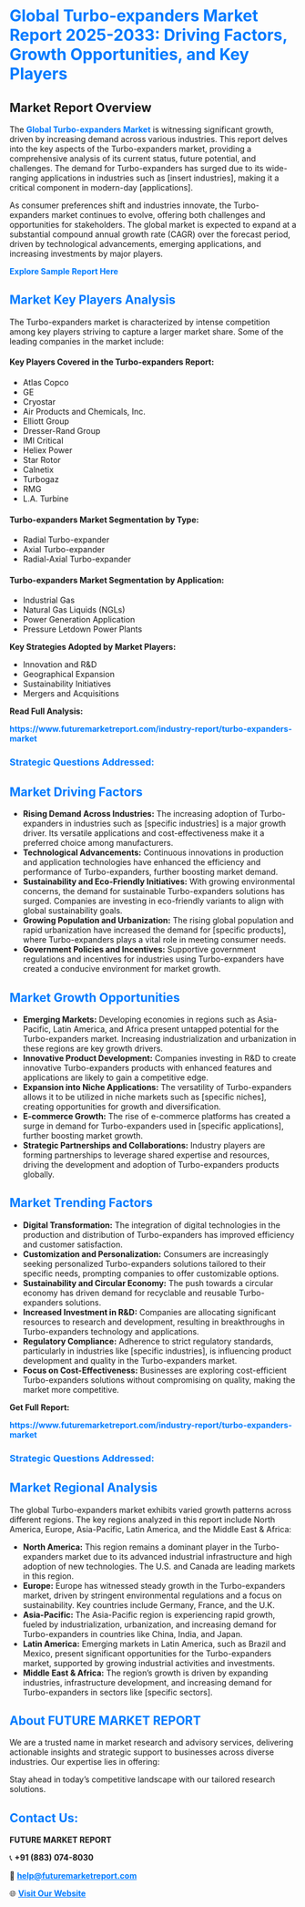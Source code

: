 <h1 style="color: #007BFF;">Global Turbo-expanders Market Report 2025-2033: Driving Factors, Growth Opportunities, and Key Players</h1>

<section id="overview">
<h2>Market Report Overview</h2>
<p>The <a href="https://www.futuremarketreport.com/industry-report/turbo-expanders-market" style="color: #007BFF; text-decoration: none;"><strong>Global Turbo-expanders Market</strong></a> is witnessing significant growth, driven by increasing demand across various industries. This report delves into the key aspects of the Turbo-expanders market, providing a comprehensive analysis of its current status, future potential, and challenges. The demand for Turbo-expanders has surged due to its wide-ranging applications in industries such as [insert industries], making it a critical component in modern-day [applications].</p>
<p>As consumer preferences shift and industries innovate, the Turbo-expanders market continues to evolve, offering both challenges and opportunities for stakeholders. The global market is expected to expand at a substantial compound annual growth rate (CAGR) over the forecast period, driven by technological advancements, emerging applications, and increasing investments by major players.</p>
</section>

<section id="overview">
<p><a href="https://www.futuremarketreport.com/request-sample/reportId=88952" style="color: #007BFF; text-decoration: none;"><strong>Explore Sample Report Here</strong></a></p>
</section>

<section id="key-players">
<h2 style="color: #007BFF;">Market Key Players Analysis</h2>
<p>The Turbo-expanders market is characterized by intense competition among key players striving to capture a larger market share. Some of the leading companies in the market include:</p>
<h4>Key Players Covered in the Turbo-expanders Report:</h4>
<ul><li>Atlas Copco</li><li>GE</li><li>Cryostar</li><li>Air Products and Chemicals, Inc.</li><li>Elliott Group</li><li>Dresser-Rand Group</li><li>IMI Critical</li><li>Heliex Power</li><li>Star Rotor</li><li>Calnetix</li><li>Turbogaz</li><li>RMG</li><li>L.A. Turbine</li></ul>
<h4>Turbo-expanders Market Segmentation by Type:</h4>
<ul><li>Radial Turbo-expander</li><li>Axial Turbo-expander</li><li>Radial-Axial Turbo-expander</li></ul>

<h4>Turbo-expanders Market Segmentation by Application:</h4>
<ul><li>Industrial Gas</li><li>Natural Gas Liquids (NGLs)</li><li>Power Generation Application</li><li>Pressure Letdown Power Plants</li></ul>
<p><strong>Key Strategies Adopted by Market Players:</strong></p>
<ul>
<li>Innovation and R&D</li>
<li>Geographical Expansion</li>
<li>Sustainability Initiatives</li>
<li>Mergers and Acquisitions</li>
</ul>
</section>

<section>
<p><strong>Read Full Analysis: </strong></p><a href="https://www.futuremarketreport.com/industry-report/turbo-expanders-market" style="color: #007BFF; text-decoration: none;"><strong>https://www.futuremarketreport.com/industry-report/turbo-expanders-market</strong></a>
<h3 style="color: #007BFF;">Strategic Questions Addressed:</h3>
</section>

<section id="driving-factors">
<h2 style="color: #007BFF;">Market Driving Factors</h2>
<ul>
<li><strong>Rising Demand Across Industries:</strong> The increasing adoption of Turbo-expanders in industries such as [specific industries] is a major growth driver. Its versatile applications and cost-effectiveness make it a preferred choice among manufacturers.</li>
<li><strong>Technological Advancements:</strong> Continuous innovations in production and application technologies have enhanced the efficiency and performance of Turbo-expanders, further boosting market demand.</li>
<li><strong>Sustainability and Eco-Friendly Initiatives:</strong> With growing environmental concerns, the demand for sustainable Turbo-expanders solutions has surged. Companies are investing in eco-friendly variants to align with global sustainability goals.</li>
<li><strong>Growing Population and Urbanization:</strong> The rising global population and rapid urbanization have increased the demand for [specific products], where Turbo-expanders plays a vital role in meeting consumer needs.</li>
<li><strong>Government Policies and Incentives:</strong> Supportive government regulations and incentives for industries using Turbo-expanders have created a conducive environment for market growth.</li>
</ul>
</section>

<section id="growth-opportunities">
<h2 style="color: #007BFF;">Market Growth Opportunities</h2>
<ul>
<li><strong>Emerging Markets:</strong> Developing economies in regions such as Asia-Pacific, Latin America, and Africa present untapped potential for the Turbo-expanders market. Increasing industrialization and urbanization in these regions are key growth drivers.</li>
<li><strong>Innovative Product Development:</strong> Companies investing in R&D to create innovative Turbo-expanders products with enhanced features and applications are likely to gain a competitive edge.</li>
<li><strong>Expansion into Niche Applications:</strong> The versatility of Turbo-expanders allows it to be utilized in niche markets such as [specific niches], creating opportunities for growth and diversification.</li>
<li><strong>E-commerce Growth:</strong> The rise of e-commerce platforms has created a surge in demand for Turbo-expanders used in [specific applications], further boosting market growth.</li>
<li><strong>Strategic Partnerships and Collaborations:</strong> Industry players are forming partnerships to leverage shared expertise and resources, driving the development and adoption of Turbo-expanders products globally.</li>
</ul>
</section>

<section id="trending-factors">
<h2 style="color: #007BFF;">Market Trending Factors</h2>
<ul>
<li><strong>Digital Transformation:</strong> The integration of digital technologies in the production and distribution of Turbo-expanders has improved efficiency and customer satisfaction.</li>
<li><strong>Customization and Personalization:</strong> Consumers are increasingly seeking personalized Turbo-expanders solutions tailored to their specific needs, prompting companies to offer customizable options.</li>
<li><strong>Sustainability and Circular Economy:</strong> The push towards a circular economy has driven demand for recyclable and reusable Turbo-expanders solutions.</li>
<li><strong>Increased Investment in R&D:</strong> Companies are allocating significant resources to research and development, resulting in breakthroughs in Turbo-expanders technology and applications.</li>
<li><strong>Regulatory Compliance:</strong> Adherence to strict regulatory standards, particularly in industries like [specific industries], is influencing product development and quality in the Turbo-expanders market.</li>
<li><strong>Focus on Cost-Effectiveness:</strong> Businesses are exploring cost-efficient Turbo-expanders solutions without compromising on quality, making the market more competitive.</li>
</ul>
</section>

<section>
<p><strong>Get Full Report: </strong></p><a href="https://www.futuremarketreport.com/industry-report/turbo-expanders-market" style="color: #007BFF; text-decoration: none;"><strong>https://www.futuremarketreport.com/industry-report/turbo-expanders-market</strong></a>
<h3 style="color: #007BFF;">Strategic Questions Addressed:</h3>
</section>


<section id="regional-analysis">
<h2 style="color: #007BFF;">Market Regional Analysis</h2>
<p>The global Turbo-expanders market exhibits varied growth patterns across different regions. The key regions analyzed in this report include North America, Europe, Asia-Pacific, Latin America, and the Middle East & Africa:</p>
<ul>
<li><strong>North America:</strong> This region remains a dominant player in the Turbo-expanders market due to its advanced industrial infrastructure and high adoption of new technologies. The U.S. and Canada are leading markets in this region.</li>
<li><strong>Europe:</strong> Europe has witnessed steady growth in the Turbo-expanders market, driven by stringent environmental regulations and a focus on sustainability. Key countries include Germany, France, and the U.K.</li>
<li><strong>Asia-Pacific:</strong> The Asia-Pacific region is experiencing rapid growth, fueled by industrialization, urbanization, and increasing demand for Turbo-expanders in countries like China, India, and Japan.</li>
<li><strong>Latin America:</strong> Emerging markets in Latin America, such as Brazil and Mexico, present significant opportunities for the Turbo-expanders market, supported by growing industrial activities and investments.</li>
<li><strong>Middle East & Africa:</strong> The region’s growth is driven by expanding industries, infrastructure development, and increasing demand for Turbo-expanders in sectors like [specific sectors].</li>
</ul>
</section>

<footer>
<h2 style="color: #007BFF;">About FUTURE MARKET REPORT</h2>
<p>We are a trusted name in market research and advisory services, delivering actionable insights and strategic support to businesses across diverse industries. Our expertise lies in offering:</p>

<p>Stay ahead in today’s competitive landscape with our tailored research solutions.</p>

<h2 style="color: #007BFF;">Contact Us:</h2>
<p><strong>FUTURE MARKET REPORT</strong></p>
<p>📞 <strong>+91 (883) 074-8030</strong></p>
<p>📧 <strong><a href="mailto:help@futuremarketreport.com" style="color: #007BFF;">help@futuremarketreport.com</a></strong></p>
<p>🌐 <strong><a href="https://www.futuremarketreport.com/" style="color: #007BFF;">Visit Our Website</a></strong></p>
</footer>